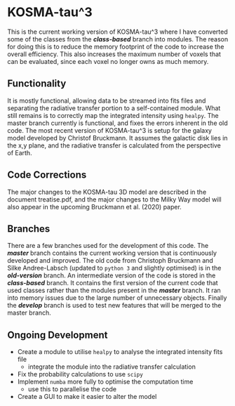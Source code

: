 # KOSMA-tau^3

This is the current working version of KOSMA-tau^3 where I have converted some of the classes from the ***class-based*** branch into modules. The reason for doing this is to reduce the memory footprint of the code to increase the overall efficiency. This also increases the maximum number of voxels that can be evaluated, since each voxel no longer owns as much memory.

## Functionality

It is mostly functional, allowing data to be streamed into fits files and separating the radiative transfer portion to a self-contained module. What still remains is to correctly map the integrated intensity using ``healpy``. The master branch currently is functional, and fixes the errors inherent in the old code. The most recent version of KOSMA-tau^3 is setup for the galaxy model developed by Christof Bruckmann. It assumes the galactic disk lies in the x,y plane, and the radiative transfer is calculated from the perspective of Earth.

## Code Corrections

The major changes to the KOSMA-tau 3D model are described in the document treatise.pdf, and the major changes to the Milky Way model will also appear in the upcoming Bruckmann et al. (2020) paper.

## Branches

There are a few branches used for the development of this code. The ***master*** branch contains the current working version that is continuously developed and improved. The old code from Christoph Bruckmann and Silke Andree-Labsch (updated to ``python 3`` and slightly optimised) is in the ***old-version*** branch. An intermediate version of the code is stored in the ***class-based*** branch. It contains the first version of the current code that used classes rather than the modules present in the ***master*** branch. It ran into memory issues due to the large number of unnecessary objects. Finally the ***develop*** branch is used to test new features that will be merged to the master branch.

## Ongoing Development

* Create a module to utilise ``healpy`` to analyse the integrated intensity fits file
  * integrate the module into the radiative transfer calculation
* Fix the probability calculations to use ``scipy``
* Implement ``numba`` more fully to optimise the computation time
  * use this to parallelise the code
* Create a GUI to make it easier to alter the model
